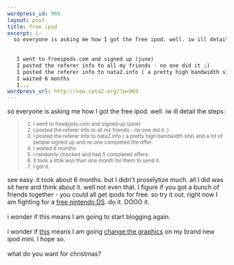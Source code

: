 ```yaml
--- 
wordpress_id: 969
layout: post
title: free ipod
excerpt: |-
  so everyone is asking me how I got the free ipod. well. iw ill detail the steps:
  
  
   I went to freeipods.com and signed up (june)
   I posted the referer info to all my friends - no one did it ;)
   I posted the referer info to nata2.info ( a pretty high bandwidth site) and a lot of people signed up and no one completed the offer.
   I waited 6 months
   I...
wordpress_url: http://new.nata2.org/?p=969
---
```

so everyone is asking me how I got the free ipod. well. iw ill detail the steps:
<blockquote><small>
<ol>
<li> I went to freeipods.com and signed up (june)
<li> I posted the referer info to all my friends - no one did it ;)
<li> I posted the referer info to nata2.info ( a pretty high bandwidth site) and a lot of people signed up and no one completed the offer.
<li> I waited 6 months
<li> I randomly checked and had 5 completed offers
<li> it took a little less than one month for them to send it. 
<li> I got it.
</ol>
</small></blockquote>

see easy. it took about 6 months. but I didn't proselytize much. all I did was sit here and think about it. well not even that. I figure if you got a bunch of friends together - you could all get ipods for free. so try it out. right now I am fighting for a <a href="http://www.freegamingsystems.com/?r=12842595">free nintendo DS</a>. do it. DOOO it. <br/><br/>i wonder if this means I am going to start blogging again.
<br/><br/>i wonder if <a href="http://www.hackaday.com/entry/1234000567023127">this</a> means I am going <a href="http://www.engadget.com/entry/1234000610023097/">change the graphics</a> on my brand new ipod mini. I hope so. <br/><br/>what do you want for christmas?
